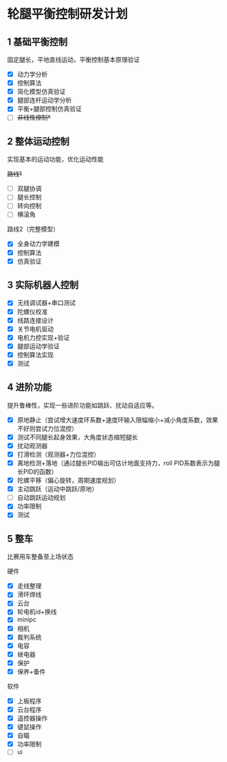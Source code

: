 # 轮腿平衡控制研发计划

## 1 基础平衡控制

固定腿长，平地直线运动，平衡控制基本原理验证

- [x] 动力学分析
- [x] 控制算法
- [x] 简化模型仿真验证
- [x] 腿部连杆运动学分析
- [x] 平衡+腿部控制仿真验证
- [ ] ~~非线性控制*~~

## 2 整体运动控制

实现基本的运动功能，优化运动性能

~~路线1~~

- [ ] 双腿协调
- [ ] 腿长控制
- [ ] 转向控制
- [ ] 横滚角

路线2（完整模型）

- [x] 全身动力学建模
- [x] 控制算法
- [x] 仿真验证

## 3 实际机器人控制

- [x] 无线调试器+串口测试
- [x] 陀螺仪校准
- [x] 线路连接设计
- [x] 关节电机驱动
- [x] 电机力控实现+验证
- [x] 腿部运动学验证
- [x] 控制算法实现
- [x] 测试

## 4 进阶功能

提升鲁棒性，实现一些进阶功能如跳跃、扰动自适应等。

- [x] 原地静止（尝试增大速度环系数+速度环输入限幅缩小+减小角度系数，效果不好则尝试力位混控）
- [x] 测试不同腿长起身效果，大角度状态缩短腿长
- [x] 扰动观测器
- [x] 打滑检测（观测器+力位混控）
- [x] 离地检测+落地（通过腿长PID输出可估计地面支持力，roll PID系数表示为腿长PID的函数）
- [x] 陀螺平移（偏心旋转，周期速度规划）
- [x] 主动跳跃（运动中跳跃/原地）
- [ ] 自动跳跃运动规划
- [x] 功率限制
- [x] 测试

## 5 整车

比赛用车整备至上场状态

硬件

- [x] 走线整理
- [x] 滑环焊线
- [x] 云台
- [x] 轮电机id+换线
- [x] minipc
- [x] 相机
- [x] 裁判系统
- [x] 电容
- [x] 继电器
- [x] 保护
- [x] 保养+备件

软件

- [x] 上板程序
- [x] 云台程序
- [x] 遥控器操作
- [x] 键鼠操作
- [x] 自瞄
- [x] 功率限制
- [ ] ui